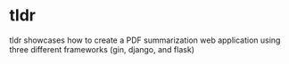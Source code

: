 # tldr
tldr showcases how to create a PDF summarization web application using three different frameworks (gin, django, and flask)
